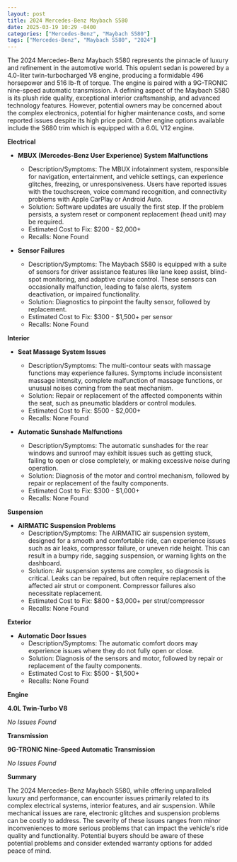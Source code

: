 ```yaml
---
layout: post
title: 2024 Mercedes-Benz Maybach S580
date: 2025-03-19 10:29 -0400
categories: ["Mercedes-Benz", "Maybach S580"]
tags: ["Mercedes-Benz", "Maybach S580", "2024"]
---
```

The 2024 Mercedes-Benz Maybach S580 represents the pinnacle of luxury and refinement in the automotive world. This opulent sedan is powered by a 4.0-liter twin-turbocharged V8 engine, producing a formidable 496 horsepower and 516 lb-ft of torque. The engine is paired with a 9G-TRONIC nine-speed automatic transmission. A defining aspect of the Maybach S580 is its plush ride quality, exceptional interior craftsmanship, and advanced technology features. However, potential owners may be concerned about the complex electronics, potential for higher maintenance costs, and some reported issues despite its high price point. Other engine options available include the S680 trim which is equipped with a 6.0L V12 engine.

**Electrical**

*   **MBUX (Mercedes-Benz User Experience) System Malfunctions**
    *   Description/Symptoms: The MBUX infotainment system, responsible for navigation, entertainment, and vehicle settings, can experience glitches, freezing, or unresponsiveness. Users have reported issues with the touchscreen, voice command recognition, and connectivity problems with Apple CarPlay or Android Auto.
    *   Solution: Software updates are usually the first step. If the problem persists, a system reset or component replacement (head unit) may be required.
    *   Estimated Cost to Fix: $200 - $2,000+
    *   Recalls: None Found

*   **Sensor Failures**
    *   Description/Symptoms: The Maybach S580 is equipped with a suite of sensors for driver assistance features like lane keep assist, blind-spot monitoring, and adaptive cruise control. These sensors can occasionally malfunction, leading to false alerts, system deactivation, or impaired functionality.
    *   Solution: Diagnostics to pinpoint the faulty sensor, followed by replacement.
    *   Estimated Cost to Fix: $300 - $1,500+ per sensor
    *   Recalls: None Found

**Interior**

*   **Seat Massage System Issues**
    *   Description/Symptoms: The multi-contour seats with massage functions may experience failures. Symptoms include inconsistent massage intensity, complete malfunction of massage functions, or unusual noises coming from the seat mechanism.
    *   Solution: Repair or replacement of the affected components within the seat, such as pneumatic bladders or control modules.
    *   Estimated Cost to Fix: $500 - $2,000+
    *   Recalls: None Found

*   **Automatic Sunshade Malfunctions**
    *   Description/Symptoms: The automatic sunshades for the rear windows and sunroof may exhibit issues such as getting stuck, failing to open or close completely, or making excessive noise during operation.
    *   Solution: Diagnosis of the motor and control mechanism, followed by repair or replacement of the faulty components.
    *   Estimated Cost to Fix: $300 - $1,000+
    *   Recalls: None Found

**Suspension**

*   **AIRMATIC Suspension Problems**
    *   Description/Symptoms: The AIRMATIC air suspension system, designed for a smooth and comfortable ride, can experience issues such as air leaks, compressor failure, or uneven ride height. This can result in a bumpy ride, sagging suspension, or warning lights on the dashboard.
    *   Solution: Air suspension systems are complex, so diagnosis is critical. Leaks can be repaired, but often require replacement of the affected air strut or component. Compressor failures also necessitate replacement.
    *   Estimated Cost to Fix: $800 - $3,000+ per strut/compressor
    *   Recalls: None Found

**Exterior**

*   **Automatic Door Issues**
    *   Description/Symptoms: The automatic comfort doors may experience issues where they do not fully open or close.
    *   Solution: Diagnosis of the sensors and motor, followed by repair or replacement of the faulty components.
    *   Estimated Cost to Fix: $500 - $1,500+
    *   Recalls: None Found

**Engine**

**4.0L Twin-Turbo V8**

*No Issues Found*

**Transmission**

**9G-TRONIC Nine-Speed Automatic Transmission**

*No Issues Found*

**Summary**

The 2024 Mercedes-Benz Maybach S580, while offering unparalleled luxury and performance, can encounter issues primarily related to its complex electrical systems, interior features, and air suspension. While mechanical issues are rare, electronic glitches and suspension problems can be costly to address. The severity of these issues ranges from minor inconveniences to more serious problems that can impact the vehicle's ride quality and functionality. Potential buyers should be aware of these potential problems and consider extended warranty options for added peace of mind.

